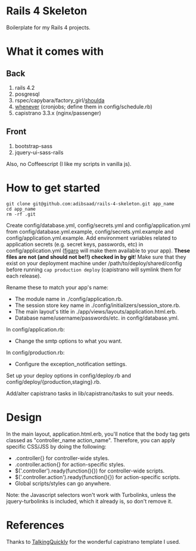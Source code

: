 # Rails 4 Skeleton

Boilerplate for my Rails 4 projects.

# What it comes with

## Back
1. rails 4.2
1. posgresql
1. rspec/capybara/factory_girl/[shoulda](https://github.com/thoughtbot/shoulda)
1. [whenever](https://github.com/javan/whenever) (cronjobs; define them in config/schedule.rb)
1. capistrano 3.3.x (nginx/passenger)

## Front
1. bootstrap-sass
1. jquery-ui-sass-rails

Also, no Coffeescript (I like my scripts in vanilla js).

# How to get started

```
git clone git@github.com:adibsaad/rails-4-skeleton.git app_name
cd app_name
rm -rf .git
```

Create config/database.yml, config/secrets.yml and config/application.yml from config/database.yml.example,
config/secrets.yml.example and config/application.yml.example. Add environment variables related to application
secrets (e.g. secret keys, passwords, etc) in config/application.yml ([figaro](https://github.com/laserlemon/figaro)
will make them available to your app). **These files are not (and should not be!!) checked in by git**! Make sure that they
exist on your deployment machine under /path/to/deploy/shared/config before running ```cap production deploy```
(capistrano will symlink them for each release).

Rename these to match your app's name:
- The module name in ./config/application.rb.
- The session store key name in ./config/initializers/session_store.rb.
- The main layout's title in ./app/views/layouts/application.html.erb.
- Database name/username/passwords/etc. in config/database.yml.

In config/application.rb:
- Change the smtp options to what you want.

In config/production.rb:
- Configure the exception_notification settings.

Set up your deploy options in config/deploy.rb and config/deploy/{production,staging}.rb.

Add/alter capistrano tasks in lib/capistrano/tasks to suit your needs.

# Design

In the main layout, application.html.erb, you'll notice that
the body tag gets classed as "controller_name action_name".
Therefore, you can apply specific CSS/JSS by doing the following:
- .controller{} for controller-wide styles.
- .controller.action{} for action-specific styles.
- $('.controller').ready(function(){}) for controller-wide scripts.
- $('.controller.action').ready(function(){}) for action-specific scripts.
- Global scripts/styles can go anywhere.

Note: the Javascript selectors won't work with Turbolinks, unless the jquery-turbolinks is included, which it already is, so don't remove it.

# References

Thanks to [TalkingQuickly](https://github.com/TalkingQuickly/capistrano-3-rails-template) for the wonderful
capistrano template I used.
